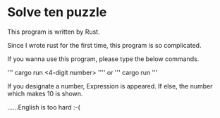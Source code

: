 # Solve ten puzzle

This program is written by Rust.

Since I wrote rust for the first time, this program is so complicated.

If you wanna use this program, please type the below commands.

'''
cargo run <4-digit number>
''''
or 
'''
cargo run
'''

If you designate a number, Expression is appeared.
If else, the number which makes 10 is shown.



......English is too hard :-(
